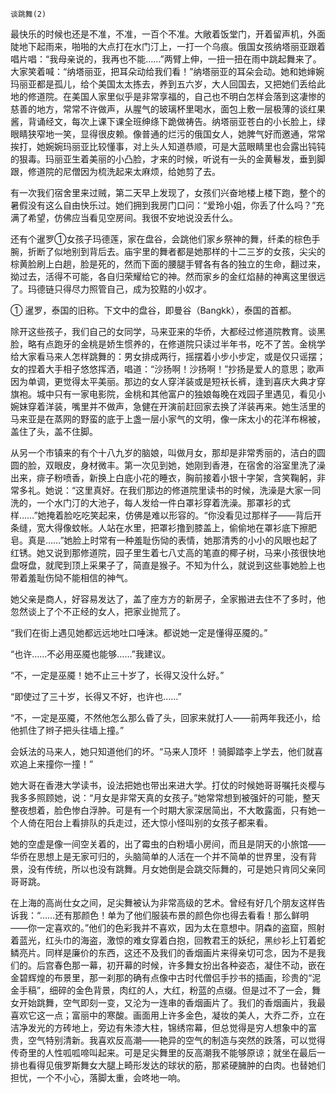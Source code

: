     谈跳舞(2) 

   最快乐的时候也还是不准，不准，一百个不准。大敞着饭堂门，开着留声机，外面陡地下起雨来，啪啪的大点打在水门汀上，一打一个乌痕。俄国女孩纳塔丽亚跟着唱片唱：“我母亲说的，我再也不能……”两臂上伸，一扭一扭在雨中跳起舞来了。大家笑着喊：“纳塔丽亚，把耳朵动给我们看！”纳塔丽亚的耳朵会动。她和她婶婉玛丽亚都是孤儿，给个美国太太拣去，养到五六岁，大人回国去，又把她们丢给此地的修道院。在美国人家里似乎是非常享福的，自己也不明白怎样会落到这凄惨的慈善的地方，常常不许做声，从腥气的玻璃杯里喝水，面包上敷一层极薄的谈红果酱，背诵经文，每次上课下课全班绅绦下跪做祷告。纳塔丽亚苍白的小长脸上，绿眼睛狭窄地一笑，显得很皮赖。像普通的烂污的俄国女人，她脾气好而邀通，常常挨打，她婉婉玛丽亚比较懂事，对上头人知道恭顺，可是大蓝眼睛里也会露出钝钝的狠毒。玛丽亚生着美丽的小凸脸，才来的时候，听说有一头的金黄鬈发，垂到脚跟，修道院的尼僧因为梳洗起来太麻烦，给她剪了去。

   有一次我们宿舍里来过贼，第二天早上发现了，女孩们兴奋地楼上楼下跑，整个的暑假没有这么自由快乐过。她们拥到我房门口问：“爱玲小姐，你丢了什么吗？”充满了希望，仿佛应当看见空房间。我很不安地说没丢什么。

   还有个暹罗①女孩子玛德莲，家在盘谷，会跳他们家乡祭神的舞，纤柔的棕色手腕，折断了似地别到背后去。庙宇里的舞者都是她那样的十二三岁的女孩，尖尖的棕黄脸刷上白趟，脸是死的，然而下面的腰腿手臂各有各的独立的生命，翻过来，拗过去，活得不可能，各自归荣耀给它的神。然而家乡的金红焰赫的神离这里很远了。玛德链只得尽力照管自己，成为狡黠的小奴才。

   ① 暹罗，泰国的旧称。下文中的盘谷，即曼谷（Bangkk），泰国的首都。

   除开这些孩子，我们自己的女同学，马来亚来的华侨，大都经过修道院教育。谈黑脸，略有点跑牙的金桃是娇生惯养的，在修道院只读过半年书，吃不了苦。金桃学给大家看马来人怎样跳舞的：男女排成两行，摇摆着小步小步定，或是仅只谣摆；女的捏着大手相子悠悠挥洒，唱道：“沙扬啊！沙扬啊！”抄扬是爱人的意思；歌声因为单调，更觉得太平美丽。那边的女人穿洋装或是短袄长裤，逢到喜庆大典才穿旗袍。城中只有一家电影院，金桃和其他富户的独娘每晚在戏园子里遇见，看见小婉妹穿着洋装，嘴里并不做声，急健在开演前赶回家去换了洋装再来。她生活里的马来亚是在蒸网的野蛮的底于上盏一层小家气的文明，像一床太小的花洋布棉被，盖住了头，盖不住脚。

   从另一个市镇来的有个十八九岁的脑娘，叫做月女，那却是非常秀丽的，洁白的圆圆的脸，双眼皮，身材微丰。第一次见到她，她刚到香港，在宿舍的浴室里洗了澡出来，痱子粉喷香，新换上白底小花的睡衣，胸前接着小银十字架，含笑鞠躬，非常多礼。她说：“这里真好。在我们那边的修道院里读书的时候，洗澡是大家一同洗的，一个水门汀的大池子，每人发给一件白罩衫穿着洗澡。那罩衫的式样……”她掩着脸吃吃笑起来，仿佛是难以形容的。“你没看见过那样子——背后开条缝，宽大得像蚊帐。人站在水里，把罩衫撸到膝盖上，偷偷地在罩衫底下擦肥皂。真是……”她脸上时常有一种羞耻伤恸的表情，她那清秀的小小的风眼也起了红锈。她又说到那修道院，园子里生着七八丈高的笔直的椰子树，马来小孩很快地盘呀盘，就爬到顶上采果子了，简直是猴子。不知为什么，就说到这些事她脸上也带着羞耻伤恸不能相信的神气。

   她父亲是商人，好容易发达了，盖了座方方的新房子，全家搬进去住不了多时，他忽然谈上了个不正经的女人，把家业抛荒了。

   “我们在街上遇见她都远远地吐口唾沫。都说她一定是懂得巫魇的。”

   “也许……不必用巫魇也能够……”我建议。

   “不，一定是巫魇！她不止三十岁了，长得又没什么好。”

   “即使过了三十岁，长得又不好，也许也……”

   “不，一定是巫魇，不然他怎么那么昏了头，回家来就打人——前两年我还小，给他抓住了辫子把头往墙上撞。”

   会妖法的马来人，她只知道他们的坏。“马来人顶坏 ！骑脚踏李上学去，他们就喜欢追上来撞你一撞！”

   她大哥在香港大学读书，设法把她也带出来进大学。打仗的时候她哥哥嘱托炎樱与我多多照顾她，说：“月女是非常天真的女孩子。”她常常想到被强奸的可能，整天整夜想着，脸色惨白浮肿。可是有一个时期大家深居简出，不大敢露面，只有她一个人倚在阳台上看排队的兵走过，还大惊小怪叫别的女孩子都来看。

   她的空虚是像一间空关着的，出了霉虫的白粉墙小房间，而且是阴天的小旅馆——华侨在思想上是无家可归的，头脑简单的人活在一个并不简单的世界里，没有背景，没有传统，所以也没有跳舞。月女她倒是会跳交际舞的，可是她只肯同父亲同哥哥跳。

   在上海的高尚仕女之间，足尖舞被认为非常高级的艺术。曾经有好几个朋友这样告诉我：“……还有那颜色！单为了他们服装布景的颜色你也得去看看！那么鲜明——你一定喜欢的。”他们的色彩我并不喜欢，因为太在意想中。阴森的盗窟，照射着蓝光，红头巾的海盗，激惊的难女穿着白抱，回教君王的妖纪，黑纱衫上钉着蛇鳞亮片。同样是廉价的东西，这还不及我们的香烟画片来得亲切可念，因为不是我们的。后宫春色那一幕，初开幕的时候，许多舞女扮出各种姿态，凝住不动，嵌在金碧辉煌的布景里，那一刹那的确有点像中古时代僧侣手抄书的插画，珍贵的“泥金手稿”，细碎的金色背景，肉红的人，大红，粉蓝的点缀。但是过不了一会，舞女开始跳舞，空气即刻一变，又沦为一连串的香烟画片了。我们的香烟画片，我最喜欢它这一点；富丽中的寒酸。画面用上许多金色，凝妆的美人，大乔二乔，立在洁净发光的方砖地上，旁边有朱漆大柱，锦绣帘幕，但总觉得是穷人想象中的富贵，空气特别清新。我喜欢反高潮——艳异的空气的制造与突然的跌落，可以觉得传奇里的人性呱呱啼叫起来。可是足尖舞里的反高潮我不能够原谅；就坐在最后一排也看得见俄罗斯舞女大腿上畸形发达的球状的筋，那紧硬臃肿的白肉。也替她们担忧，一个不小心，落脚太重，会咚地一响。

